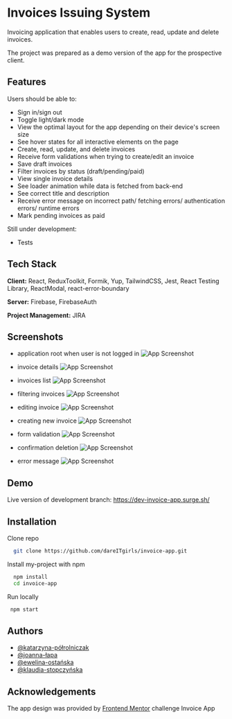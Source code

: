 # Invoices Issuing System

Invoicing application that enables users to create, read, update and delete invoices.

The project was prepared as a demo version of the app for the prospective client.

## Features

Users should be able to:

-   Sign in/sign out
-   Toggle light/dark mode
-   View the optimal layout for the app depending on their device's screen size
-   See hover states for all interactive elements on the page
-   Create, read, update, and delete invoices
-   Receive form validations when trying to create/edit an invoice
-   Save draft invoices
-   Filter invoices by status (draft/pending/paid)
-   View single invoice details
-   See loader animation while data is fetched from back-end
-   See correct title and description
-   Receive error message on incorrect path/ fetching errors/ authentication errors/ runtime errors
-   Mark pending invoices as paid

Still under development:

-   Tests

## Tech Stack

**Client:** React, ReduxToolkit, Formik, Yup, TailwindCSS, Jest, React Testing Library, ReactModal, react-error-boundary

**Server:** Firebase, FirebaseAuth

**Project Management:** JIRA

## Screenshots

-   application root when user is not logged in
    ![App Screenshot](https://lh3.googleusercontent.com/pw/AIL4fc9cQxuRhTlvdeQlGsB1Egbf2zR7X-6OApH8OfzWIk7_cOblS2lrqKIPatFOmPyxmpe8mvBxjmZUVIM-m8MHe5viJpJuqHF6vxGL0UD3oYOXirrU8Q=w2400)

-   invoice details
    ![App Screenshot](https://lh3.googleusercontent.com/pw/AIL4fc92HRVaNEAcK9zWxWUB1ifXy99g5swdc1s5miNYH-DD7rtzHeh3FVJxlp9ADIra7g_8dVjOFhZ52vTyk2W343PHisHIYqAhUdnsQZkeaTOv_KMrxQ=w2400)

-   invoices list
    ![App Screenshot](https://lh3.googleusercontent.com/pw/AIL4fc-8Z46k9hZXrEktdWOyCLtBptsfjxAtWmmilMnjT3pfdqLIKgOBBZcnaL2UNA8IW5CnLgVVjDlt9RYlOMZgledW4Hl36DcW2wJQJzmIaRenCvpvoA=w2400)

-   filtering invoices
    ![App Screenshot](https://lh3.googleusercontent.com/pw/AIL4fc-l4aBsBLrJ2RdMejJ0LTJ-8G5wuHtDNf5pLsPzERzWXJZcSIJ0V0xc3J-zr--Mz6aWArZTj1pO5UK9uBYc4rjSMu1g2GcwzkKvQjW279UrCXa_lA=w2400)

-   editing invoice
    ![App Screenshot](https://lh3.googleusercontent.com/pw/AIL4fc-J_6RLacUVVzrecSPfL8nVl_8CZilGjBg8mV9uKeEnIO9YV26c2xvwDvoBrEx4SS4aA7DlfHZjs9LdiUO-GqjSZKb4XVyWlN1p1QbXGppNu-oJ_g=w2400)

-   creating new invoice
    ![App Screenshot](https://lh3.googleusercontent.com/pw/AIL4fc_rnvSdm9u-mvaCzRB54vP8Po95WdvHvz_brj7H24uqS3F6PC_42T1y-owoMWd8xOkj3buBw-AKf77Y0WHyz-jF-JFyoxm9_8YUJV5MrSiHvlP7iw=w2400)

-   form validation
    ![App Screenshot](https://lh3.googleusercontent.com/pw/AIL4fc8QGMr5HCmfi6okbdagR_bCahoflAS8U1VMeSqmd0Cx7nKH0Bx9JJiM0fLWImYzBari1BGU82jyLX1UbXhSSfYKNirBDst5kHYXV9CgP3OaFw2JoA=w2400)

-   confirmation deletion
    ![App Screenshot](https://lh3.googleusercontent.com/pw/AIL4fc99jORvFaA9ABYD-YfdCcBF98hYjyp2on1t8dSRCHGqH98ootH7lwbQ2iUvKxbJiRl2q1fix8ayOkzEvgNnncyWURCLrwwBqbLDP5XfnsHEn-jkgA=w2400)

-   error message
    ![App Screenshot](https://lh3.googleusercontent.com/pw/AIL4fc_Pj8xa2UHYroTTLD5D-UwXaTfJFxVDefVvDtyFuhHdNMYlXr2eSzRqdozUNPnCtm4J8YrBYpC5ISXgZxayu2e_H9s2Pa6smOIr-UOOe2Pbwfb6cg=w2400)

## Demo

Live version of development branch: https://dev-invoice-app.surge.sh/

## Installation

Clone repo

```bash
  git clone https://github.com/dareITgirls/invoice-app.git
```

Install my-project with npm

```bash
  npm install
  cd invoice-app
```

Run locally

```bash
 npm start
```

## Authors

- [@katarzyna-półrolniczak](https://www.github.com/pizgo)
- [@joanna-łapa](https://www.github.com/JoannaLapa)
- [@ewelina-ostańska](https://www.github.com/Ewelina-EN)
- [@klaudia-stopczyńska](https://www.github.com/k-stopczynska)

## Acknowledgements

The app design was provided by 
[Frontend Mentor](https://www.frontendmentor.io/home)
challenge Invoice App
